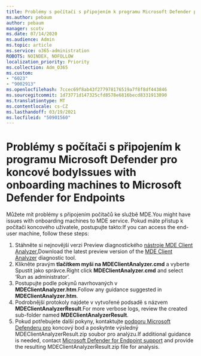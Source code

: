 ```yaml
---
title: Problémy s počítači s připojením k programu Microsoft Defender pro koncové body
ms.author: pebaum
author: pebaum
manager: scotv
ms.date: 07/14/2020
ms.audience: Admin
ms.topic: article
ms.service: o365-administration
ROBOTS: NOINDEX, NOFOLLOW
localization_priority: Priority
ms.collection: Adm_O365
ms.custom:
- "6023"
- "9002913"
ms.openlocfilehash: 7ccec69f8ab43f277978176519a7f8f8df443846
ms.sourcegitcommit: 1d73771d147325cfd8578e6816becd8331913890
ms.translationtype: MT
ms.contentlocale: cs-CZ
ms.lasthandoff: 03/19/2021
ms.locfileid: "50901560"
---
```

# <a name="issues-with-onboarding-machines-to-microsoft-defender-for-endpoints"></a><span data-ttu-id="f2274-102">Problémy s počítači s připojením k programu Microsoft Defender pro koncové body</span><span class="sxs-lookup"><span data-stu-id="f2274-102">Issues with onboarding machines to Microsoft Defender for Endpoints</span></span>

<span data-ttu-id="f2274-103">Můžete mít problémy s připojením počítačů ke službě MDE.</span><span class="sxs-lookup"><span data-stu-id="f2274-103">You might have issues with onboarding machines to MDE service.</span></span> <span data-ttu-id="f2274-104">Pokud máte přístup k počítači koncového uživatele, postupujte takto:</span><span class="sxs-lookup"><span data-stu-id="f2274-104">If you can access the end-user machine, follow these steps:</span></span>

1. <span data-ttu-id="f2274-105">Stáhněte si nejnovější verzi Preview diagnostického [nástroje MDE Client Analyzer.](https://aka.ms/betamdeanalyzer)</span><span class="sxs-lookup"><span data-stu-id="f2274-105">Download the latest preview version of the [MDE Client Analyzer](https://aka.ms/betamdeanalyzer) diagnostic tool.</span></span>
2. <span data-ttu-id="f2274-106">Klikněte pravým **tlačítkem myši na MDEClientAnalyzer.cmd** a vyberte Spustit jako správce.</span><span class="sxs-lookup"><span data-stu-id="f2274-106">Right click **MDEClientAnalyzer.cmd** and select ‘Run as administrator’.</span></span>
3. <span data-ttu-id="f2274-107">Postupujte podle pokynů navrhovaných v **MDEClientAnalyzer.htm**.</span><span class="sxs-lookup"><span data-stu-id="f2274-107">Follow any guidance suggested in **MDEClientAnalyzer.htm**.</span></span>
4. <span data-ttu-id="f2274-108">Podrobnější protokoly najdete v vytvořené podsadě s názvem **MDEClientAnalyzerResult**.</span><span class="sxs-lookup"><span data-stu-id="f2274-108">For more verbose logs, review the created sub-folder named **MDEClientAnalyzerResult**.</span></span>
5. <span data-ttu-id="f2274-109">Pokud potřebujete další pokyny, kontaktujte [podporu Microsoft Defenderu pro](https://docs.microsoft.com/windows/security/threat-protection/microsoft-defender-atp/contact-support) koncový bod a poskytnte výsledný MDEClientAnalyzerResult.zip soubor pro analýzu.</span><span class="sxs-lookup"><span data-stu-id="f2274-109">If additional guidance is needed, contact [Microsoft Defender for Endpoint support](https://docs.microsoft.com/windows/security/threat-protection/microsoft-defender-atp/contact-support) and provide the resulting MDEClientAnalyzerResult.zip file for analysis.</span></span>
